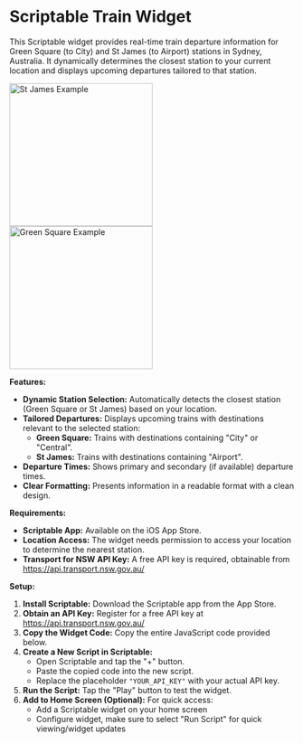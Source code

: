 # Scriptable Train Widget

This Scriptable widget provides real-time train departure information for Green Square (to City) and St James (to Airport) stations in Sydney, Australia. It dynamically determines the closest station to your current location and displays upcoming departures tailored to that station.

<img width="253" alt="St James Example" src="https://github.com/brad-tan/Sydney-Trains-Scriptable-Widgets/assets/105221827/54e96610-957b-4a41-8081-425b5cbccc47">
<img width="253" alt="Green Square Example" src="https://github.com/brad-tan/Sydney-Trains-Scriptable-Widgets/assets/105221827/af60f924-5903-495e-a044-87c9bbbe1d1f">



**Features:**

* **Dynamic Station Selection:** Automatically detects the closest station (Green Square or St James) based on your location.
* **Tailored Departures:** Displays upcoming trains with destinations relevant to the selected station:
    * **Green Square:** Trains with destinations containing "City" or  "Central".
    * **St James:** Trains with destinations containing "Airport".
* **Departure Times:**  Shows primary and secondary (if available) departure times.
* **Clear Formatting:**  Presents information in a readable format with a clean design. 

**Requirements:**

* **Scriptable App:**  Available on the iOS App Store.
* **Location Access:**  The widget needs permission to access your location to determine the nearest station.
* **Transport for NSW API Key:**  A free API key is required, obtainable from https://api.transport.nsw.gov.au/ 

**Setup:**

1. **Install Scriptable:** Download the Scriptable app from the App Store.
2. **Obtain an API Key:**  Register for a free API key at https://api.transport.nsw.gov.au/ 
3. **Copy the Widget Code:**  Copy the entire JavaScript code provided below. 
4. **Create a New Script in Scriptable:**  
    * Open Scriptable and tap the "+" button.
    * Paste the copied code into the new script.
    * Replace the placeholder `"YOUR_API_KEY"`  with your actual API key.
5. **Run the Script:** Tap the "Play" button to test the widget.
6. **Add to Home Screen (Optional):**  For quick access:
    * Add a Scriptable widget on your home screen
    * Configure widget, make sure to select "Run Script" for quick viewing/widget updates
